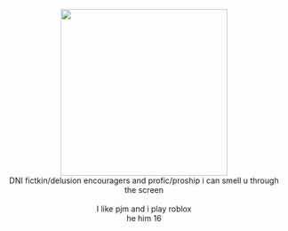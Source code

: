 <center>
  <img src="https://media1.tenor.com/m/7IeEldoyArUAAAAC/null-regretevator.gif" width=300>
  <br>
  DNI fictkin/delusion encouragers and profic/proship i can smell u through the screen
  <br><br>
  I like pjm and i play roblox
  <br>
  he him 16
</center>
